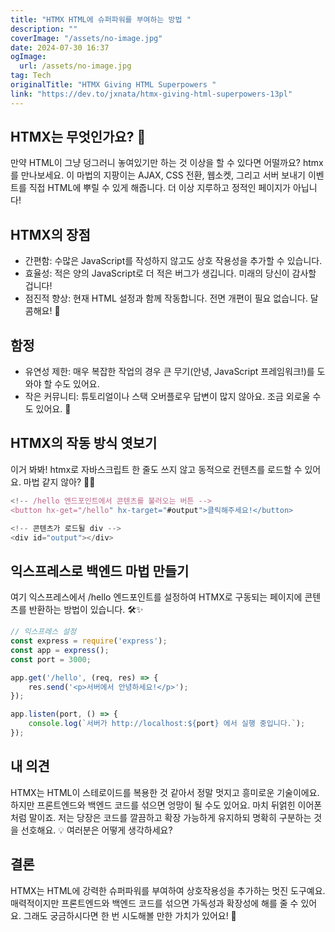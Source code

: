 ```yaml
---
title: "HTMX HTML에 슈퍼파워를 부여하는 방법 "
description: ""
coverImage: "/assets/no-image.jpg"
date: 2024-07-30 16:37
ogImage: 
  url: /assets/no-image.jpg
tag: Tech
originalTitle: "HTMX Giving HTML Superpowers "
link: "https://dev.to/jxnata/htmx-giving-html-superpowers-13pl"
---
```



## HTMX는 무엇인가요? 🤔

만약 HTML이 그냥 덩그러니 놓여있기만 하는 것 이상을 할 수 있다면 어떨까요? htmx를 만나보세요. 이 마법의 지팡이는 AJAX, CSS 전환, 웹소켓, 그리고 서버 보내기 이벤트를 직접 HTML에 뿌릴 수 있게 해줍니다. 더 이상 지루하고 정적인 페이지가 아닙니다!

## HTMX의 장점

- 간편함: 수많은 JavaScript를 작성하지 않고도 상호 작용성을 추가할 수 있습니다.
- 효율성: 적은 양의 JavaScript로 더 적은 버그가 생깁니다. 미래의 당신이 감사할 겁니다!
- 점진적 향상: 현재 HTML 설정과 함께 작동합니다. 전면 개편이 필요 없습니다. 달콤해요! 🍬

<div class="content-ad"></div>

## 함정

- 유연성 제한: 매우 복잡한 작업의 경우 큰 무기(안녕, JavaScript 프레임워크!)를 도와야 할 수도 있어요.
- 작은 커뮤니티: 튜토리얼이나 스택 오버플로우 답변이 많지 않아요. 조금 외로울 수도 있어요. 🌵

## HTMX의 작동 방식 엿보기

이거 봐봐! htmx로 자바스크립트 한 줄도 쓰지 않고 동적으로 컨텐츠를 로드할 수 있어요. 마법 같지 않아? 🎩✨

<div class="content-ad"></div>

```js
<!-- /hello 엔드포인트에서 콘텐츠를 불러오는 버튼 -->
<button hx-get="/hello" hx-target="#output">클릭해주세요!</button>

<!-- 콘텐츠가 로드될 div -->
<div id="output"></div>
```

## 익스프레스로 백엔드 마법 만들기

여기 익스프레스에서 /hello 엔드포인트를 설정하여 HTMX로 구동되는 페이지에 콘텐츠를 반환하는 방법이 있습니다. 🛠️✨

```js
// 익스프레스 설정
const express = require('express');
const app = express();
const port = 3000;

app.get('/hello', (req, res) => {
    res.send('<p>서버에서 안녕하세요!</p>');
});

app.listen(port, () => {
    console.log(`서버가 http://localhost:${port} 에서 실행 중입니다.`);
});
```

<div class="content-ad"></div>

## 내 의견

HTMX는 HTML이 스테로이드를 복용한 것 같아서 정말 멋지고 흥미로운 기술이에요. 하지만 프론트엔드와 백엔드 코드를 섞으면 엉망이 될 수도 있어요. 마치 뒤얽힌 이어폰처럼 말이죠. 저는 당장은 코드를 깔끔하고 확장 가능하게 유지하되 명확히 구분하는 것을 선호해요. 💡 여러분은 어떻게 생각하세요?

## 결론

HTMX는 HTML에 강력한 슈퍼파워를 부여하여 상호작용성을 추가하는 멋진 도구예요. 매력적이지만 프론트엔드와 백엔드 코드를 섞으면 가독성과 확장성에 해를 줄 수 있어요. 그래도 궁금하시다면 한 번 시도해볼 만한 가치가 있어요! 🌟